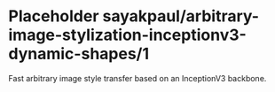 # Placeholder sayakpaul/arbitrary-image-stylization-inceptionv3-dynamic-shapes/1
Fast arbitrary image style transfer based on an InceptionV3 backbone.

<!-- dataset: multiple -->
<!-- task: image-style-transfer -->
<!-- network-architecture: other -->
<!-- fine-tunable: false -->
<!-- license: Apache-2.0 -->
